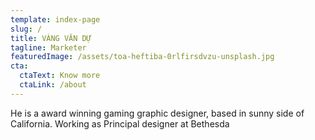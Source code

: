 ```yaml
---
template: index-page
slug: /
title: VÀNG VĂN DỰ
tagline: Marketer
featuredImage: /assets/toa-heftiba-0rlfirsdvzu-unsplash.jpg
cta:
  ctaText: Know more
  ctaLink: /about
---
```


He is a award winning gaming graphic designer, based in sunny side of California. Working as Principal designer at Bethesda
